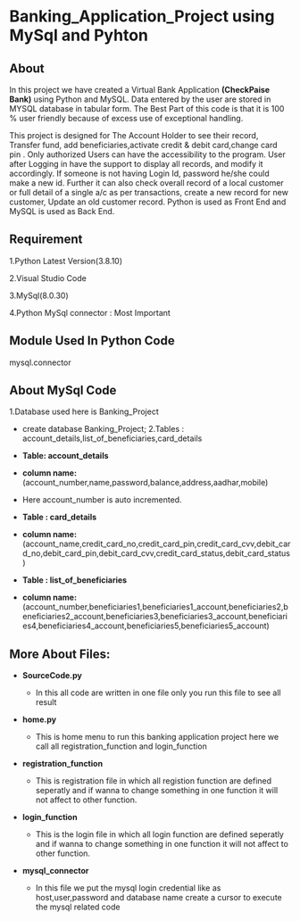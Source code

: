 # Banking_Application_Project using MySql and Pyhton
## About

In this project we have created a Virtual Bank Application **(CheckPaise Bank)** using Python and MySQL. Data entered by the user are stored in MYSQL database in tabular form. The Best Part of this code is that it is 100 % user friendly because of excess use of exceptional handling.

This project is designed for The Account Holder to see their record, Transfer fund, add beneficiaries,activate credit & debit card,change card pin . Only authorized Users can have the accessibility to the program. User after Logging in have the support to display all records, and modify it accordingly. If someone is not having Login Id, password he/she could make a new id. Further it can also check overall record of a local customer or full detail of a single a/c as per transactions, create a new record for new customer, Update an old customer record. Python is used as Front End and MySQL is used as Back End.

## Requirement

1.Python Latest Version(3.8.10)

2.Visual Studio Code

3.MySql(8.0.30)

4.Python MySql connector : Most Important

## Module Used In Python Code

 mysql.connector
 
## About MySql Code
 
 1.Database used here is Banking_Project
   - create database Banking_Project;
 2.Tables : account_details,list_of_beneficiaries,card_details
 
   - **Table: account_details**
   - **column name:** (account_number,name,password,balance,address,aadhar,mobile)
   - Here account_number is auto incremented.
 
   - **Table : card_details**
   - **column name:**(account_name,credit_card_no,credit_card_pin,credit_card_cvv,debit_card_no,debit_card_pin,debit_card_cvv,credit_card_status,debit_card_status)
 
   - **Table : list_of_beneficiaries**
   - **column name:** (account_number,beneficiaries1,beneficiaries1_account,beneficiaries2,beneficiaries2_account,beneficiaries3,beneficiaries3_account,beneficiaries4,beneficiaries4_account,beneficiaries5,beneficiaries5_account)

## More About Files:

- **SourceCode.py**
  - In this all code are written in one file only you run this file to  see all result

- **home.py**
  - This is home menu to run this banking application project here we call all registration_function and login_function

- **registration_function**
  - This is registration file in which all registion function are defined seperatly and if wanna to change something in one function it will not affect to  other function.

- **login_function**
  - This is the login file in which all login function are defined seperatly and if wanna to change something in one function it will not affect to other function.

- **mysql_connector**
  - In this file we put the mysql login credential like as host,user,password and database name create a cursor to execute the mysql related code






